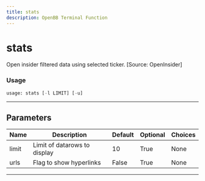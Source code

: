```yaml
---
title: stats
description: OpenBB Terminal Function
---
```


# stats

Open insider filtered data using selected ticker. [Source: OpenInsider]

### Usage 
```python
usage: stats [-l LIMIT] [-u]
```

---
## Parameters

| Name | Description | Default | Optional | Choices |
| ---- | ----------- | ------- | -------- | ------- |
| limit | Limit of datarows to display | 10 | True | None |
| urls | Flag to show hyperlinks | False | True | None |


---

